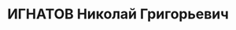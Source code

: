 ---
title: ИГНАТОВ Николай Григорьевич
description: "Род. в 1896, русский, член ВКП(б) с 1917. Комбриг, 1935-1937 начальник\
  \ автобронетанковых войск Киевского ВО \n  Арестован 20.08.1937. Приговор: ВК ВС\
  \ СССР, 19.11.1937 – ВМН. Расстрелян 1937. \n  Реабилитирован 16.05.1957"
---
